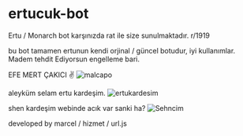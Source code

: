 # ertucuk-bot
Ertu / Monarch bot karşınızda rat ile size sunulmaktadır. r/1919

bu bot tamamen ertunun kendi orjinal / güncel botudur, iyi kullanımlar.
Madem tehdit Ediyorsun engelleme bari.

EFE MERT ÇAKICI ✌️
![malcapo](https://github.com/user-attachments/assets/b6203def-2776-484a-96f6-7c1606b8db0e)

aleyküm selam ertu kardeşim.
![ertukardesim](https://github.com/user-attachments/assets/06e6f749-9354-49ab-abc5-b9fdc3640e9b)


shen kardeşim webinde acık var sanki ha?
![Sehncim](https://github.com/user-attachments/assets/80732d02-76ee-4e46-9d71-3c35750ad12c)


developed by marcel / hizmet / url.js
